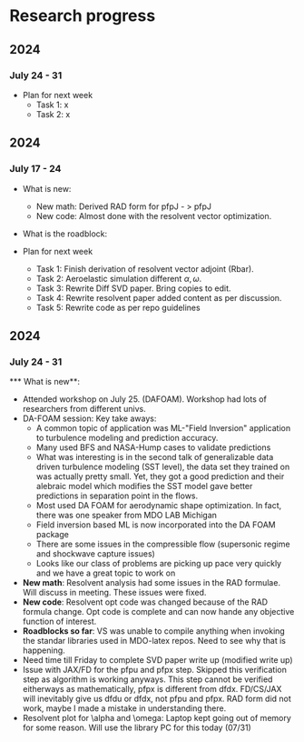 # Research progress


## 2024
### July 24 - 31

* Plan for next week
  * Task 1: x
  * Task 2: x


## 2024
### July 17 - 24

* What is new: 
  * New math: Derived RAD form for pfpJ - > pfpJ
  * New code: Almost done with the resolvent vector optimization. 

* What is the roadblock:

* Plan for next week
  * Task 1: Finish derivation of resolvent vector adjoint (Rbar).
  * Task 2: Aeroelastic simulation different $\alpha,\omega$.
  * Task 3: Rewrite Diff SVD paper. Bring copies to edit.
  * Task 4: Rewrite resolvent paper added content as per discussion.
  * Task 5: Rewrite code as per repo guidelines

## 2024
### July 24 - 31
*** What is new**:
  * Attended workshop on July 25. (DAFOAM). Workshop had lots of researchers from different univs.
  * DA-FOAM session: Key take aways:
    * A common topic of application was ML-"Field Inversion" application to turbulence modeling and prediction accuracy.
    * Many used BFS and NASA-Hump cases to validate predictions
    * What was interesting is in the second talk of generalizable data driven turbulence modeling (SST level), the data set they trained on was actually pretty  small. Yet, they got a good prediction and their alebraic model which modifies the SST model gave better predictions in separation point in the flows.
    * Most used DA FOAM for aerodynamic shape optimization. In fact, there was one speaker from MDO LAB Michigan
    * Field inversion based ML is now incorporated into the DA FOAM package
    * There are some issues in the compressible flow (supersonic regime and shockwave capture issues)
    * Looks like our class of problems are picking up pace very quickly and we have a great topic to work on
* **New math**: Resolvent analysis had some issues in the RAD formulae. Will discuss in meeting. These issues were fixed.
* **New code**: Resolvent opt code was changed because of the RAD formula change. Opt code is complete and can now hande any objective function of interest.
* **Roadblocks so far**: VS was unable to compile anything when invoking the standar libraries used in MDO-latex repos. Need to see why that is happening.
* Need time till Friday to complete SVD paper write up (modified write up)
* Issue with JAX/FD for the pfpu and pfpx step. Skipped this verification step as algorithm is working anyways. This step cannot be verified eitherways as mathematically, pfpx is different from dfdx. FD/CS/JAX will inevitably give us dfdu or dfdx, not pfpu and pfpx. RAD form did not work, maybe I made a mistake in understanding there.
* Resolvent plot for \alpha and \omega: Laptop kept going out of memory for some reason. Will use the library PC for this today (07/31)

